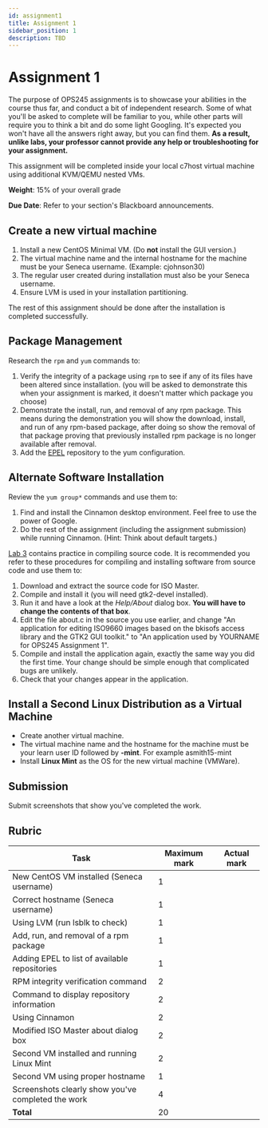 ```yaml
---
id: assignment1
title: Assignment 1
sidebar_position: 1
description: TBD
---
```


# Assignment 1

The purpose of OPS245 assignments is to showcase your abilities in the course thus far, and conduct a bit of independent research. Some of what you'll be asked to complete will be familiar to you, while other parts will require you to think a bit and do some light Googling. It's expected you won't have all the answers right away, but you can find them. **As a result, unlike labs, your professor cannot provide any help or troubleshooting for your assignment.**

This assignment will be completed inside your local c7host virtual machine using additional KVM/QEMU nested VMs.

**Weight**: 15% of your overall grade

**Due Date**: Refer to your section's Blackboard announcements.

## Create a new virtual machine

1. Install a new CentOS Minimal VM. (Do **not** install the GUI version.)
2. The virtual machine name and the internal hostname for the machine must be your Seneca username. (Example: cjohnson30)
3. The regular user created during installation must also be your Seneca username.
4. Ensure LVM is used in your installation partitioning.

The rest of this assignment should be done after the installation is completed successfully.

## Package Management

Research the `rpm` and `yum` commands to:

1. Verify the integrity of a package using `rpm` to see if any of its files have been altered since installation. (you will be asked to demonstrate this when your assignment is marked, it doesn't matter which package you choose)
2. Demonstrate the install, run, and removal of any rpm package. This means during the demonstration you will show the download, install, and run of any rpm-based package, after doing so show the removal of that package proving that previously installed rpm package is no longer available after removal.
3. Add the [EPEL](https://fedoraproject.org/wiki/EPEL) repository to the yum configuration.

## Alternate Software Installation

Review the `yum group*` commands and use them to:

1. Find and install the Cinnamon desktop environment. Feel free to use the power of Google.
2. Do the rest of the assignment (including the assignment submission) while running Cinnamon. (Hint: Think about default targets.)

[Lab 3](/A-Labs/lab3.md) contains practice in compiling source code. It is recommended you refer to these procedures for compiling and installing software from source code and use them to:

1. Download and extract the source code for ISO Master.
2. Compile and install it (you will need gtk2-devel installed).
3. Run it and have a look at the _Help/About_ dialog box. **You will have to change the contents of that box**.
4. Edit the file about.c in the source you use earlier, and change "An application for editing ISO9660 images based on the bkisofs access library and the GTK2 GUI toolkit." to "An application used by YOURNAME for OPS245 Assignment 1".
5. Compile and install the application again, exactly the same way you did the first time. Your change should be simple enough that complicated bugs are unlikely.
6. Check that your changes appear in the application.

## Install a Second Linux Distribution as a Virtual Machine

- Create another virtual machine.
- The virtual machine name and the hostname for the machine must be your learn user ID followed by **-mint**. For example asmith15-mint
- Install **Linux Mint** as the OS for the new virtual machine (VMWare).

## Submission

Submit screenshots that show you've completed the work.

## Rubric

| Task |	Maximum mark |	Actual mark |
| --- | --- | --- |
| New CentOS VM installed (Seneca username) |	1	| |
| Correct hostname (Seneca username) |	1	| |
| Using LVM (run lsblk to check) |	1	| |
| Add, run, and removal of a rpm package |	1	| |
| Adding EPEL to list of available repositories |	1	| |
| RPM integrity verification command |	2	| |
| Command to display repository information |	2	| |
| Using Cinnamon |	2	| |
| Modified ISO Master about dialog box |	2	| |
| Second VM installed and running Linux Mint |	2	| |
| Second VM using proper hostname |	1	| |
| Screenshots clearly show you've completed the work |	4	| |
| **Total** |	20	| |
